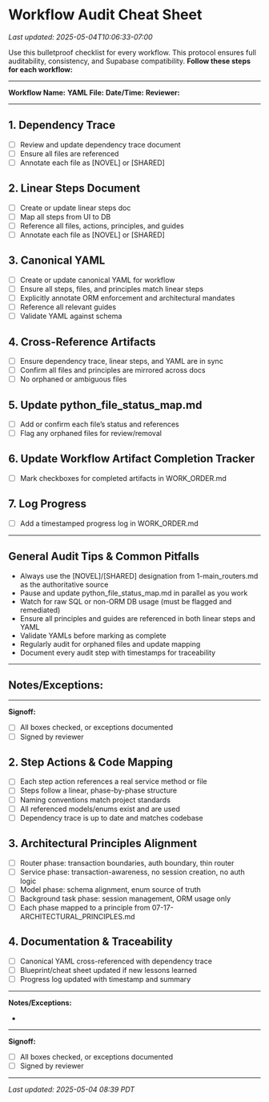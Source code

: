 # Workflow Audit Cheat Sheet

_Last updated: 2025-05-04T10:06:33-07:00_

Use this bulletproof checklist for every workflow. This protocol ensures full auditability, consistency, and Supabase compatibility. **Follow these steps for each workflow:**

---

**Workflow Name:**
**YAML File:**
**Date/Time:**
**Reviewer:**

---

## 1. Dependency Trace
- [ ] Review and update dependency trace document
- [ ] Ensure all files are referenced
- [ ] Annotate each file as [NOVEL] or [SHARED]

## 2. Linear Steps Document
- [ ] Create or update linear steps doc
- [ ] Map all steps from UI to DB
- [ ] Reference all files, actions, principles, and guides
- [ ] Annotate each file as [NOVEL] or [SHARED]

## 3. Canonical YAML
- [ ] Create or update canonical YAML for workflow
- [ ] Ensure all steps, files, and principles match linear steps
- [ ] Explicitly annotate ORM enforcement and architectural mandates
- [ ] Reference all relevant guides
- [ ] Validate YAML against schema

## 4. Cross-Reference Artifacts
- [ ] Ensure dependency trace, linear steps, and YAML are in sync
- [ ] Confirm all files and principles are mirrored across docs
- [ ] No orphaned or ambiguous files

## 5. Update python_file_status_map.md
- [ ] Add or confirm each file’s status and references
- [ ] Flag any orphaned files for review/removal

## 6. Update Workflow Artifact Completion Tracker
- [ ] Mark checkboxes for completed artifacts in WORK_ORDER.md

## 7. Log Progress
- [ ] Add a timestamped progress log in WORK_ORDER.md

---

## General Audit Tips & Common Pitfalls
- Always use the [NOVEL]/[SHARED] designation from 1-main_routers.md as the authoritative source
- Pause and update python_file_status_map.md in parallel as you work
- Watch for raw SQL or non-ORM DB usage (must be flagged and remediated)
- Ensure all principles and guides are referenced in both linear steps and YAML
- Validate YAMLs before marking as complete
- Regularly audit for orphaned files and update mapping
- Document every audit step with timestamps for traceability

---

**Notes/Exceptions:**
-

---

**Signoff:**
- [ ] All boxes checked, or exceptions documented
- [ ] Signed by reviewer

## 2. Step Actions & Code Mapping
- [ ] Each step action references a real service method or file
- [ ] Steps follow a linear, phase-by-phase structure
- [ ] Naming conventions match project standards
- [ ] All referenced models/enums exist and are used
- [ ] Dependency trace is up to date and matches codebase

## 3. Architectural Principles Alignment
- [ ] Router phase: transaction boundaries, auth boundary, thin router
- [ ] Service phase: transaction-awareness, no session creation, no auth logic
- [ ] Model phase: schema alignment, enum source of truth
- [ ] Background task phase: session management, ORM usage only
- [ ] Each phase mapped to a principle from 07-17-ARCHITECTURAL_PRINCIPLES.md

## 4. Documentation & Traceability
- [ ] Canonical YAML cross-referenced with dependency trace
- [ ] Blueprint/cheat sheet updated if new lessons learned
- [ ] Progress log updated with timestamp and summary

---

**Notes/Exceptions:**

-

---

**Signoff:**

- [ ] All boxes checked, or exceptions documented
- [ ] Signed by reviewer

---

_Last updated: 2025-05-04 08:39 PDT_
